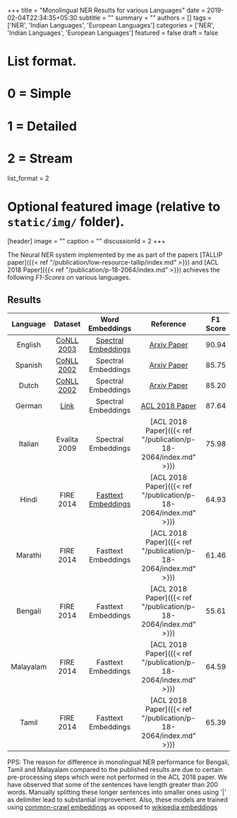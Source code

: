 +++
title = "Monolingual NER Results for various Languages"
date = 2019-02-04T22:34:35+05:30
subtitle = ""
summary = ""
authors = []
tags = ['NER', 'Indian Languages', 'European Languages']
categories = ['NER', 'Indian Languages', 'European Languages']
featured = false
draft = false


# List format.
#   0 = Simple
#   1 = Detailed
#   2 = Stream
list_format = 2

# Optional featured image (relative to `static/img/` folder).
[header]
image = ""
caption = ""
discussionId = 2
+++

The Neural NER system implemented by me as part of the papers [TALLIP paper]({{< ref "/publication/low-resource-tallip/index.md" >}}) and [ACL 2018 Paper]({{< ref "/publication/p-18-2064/index.md" >}}) achieves the following *F1-Scores* on various languages.

## Results
|  Language |                             Dataset                            |                                            Word Embeddings                                            |                                  Reference                                 | F1 Score |
|:---------:|:--------------------------------------------------------------:|:-----------------------------------------------------------------------------------------------------:|:--------------------------------------------------------------------------:|:--------:|
| English   | [CoNLL 2003](https://www.clips.uantwerpen.be/conll2003/ner/)   | [Spectral Embeddings](http://www.pdhillon.com/code.html)                                              | [Arxiv Paper](https://arxiv.org/abs/1607.00198) |    90.94 |
| Spanish   | [CoNLL 2002](https://www.clips.uantwerpen.be/conll2002/ner/)   | Spectral Embeddings                                                                                   | [Arxiv Paper](https://arxiv.org/abs/1607.00198) |    85.75 |
| Dutch     | [CoNLL 2002](https://www.clips.uantwerpen.be/conll2002/ner/)   | Spectral Embeddings                                                                                   | [Arxiv Paper](https://arxiv.org/abs/1607.00198) |    85.20 |
| German    | [Link](https://nlpado.de/~sebastian/software/ner_german.shtml) | Spectral Embeddings                                                                                   | [ACL 2018 Paper](https://arxiv.org/abs/1607.00198)            |    87.64 |
| Italian   | Evalita 2009                                                   | Spectral Embeddings                                                                                   | [ACL 2018 Paper]({{< ref "/publication/p-18-2064/index.md" >}})            |    75.98 |
| Hindi     | FIRE 2014                                                      | [Fasttext Embeddings](https://github.com/facebookresearch/fastText/blob/master/docs/crawl-vectors.md) | [ACL 2018 Paper]({{< ref "/publication/p-18-2064/index.md" >}})            |    64.93 |
| Marathi   | FIRE 2014                                                      | Fasttext Embeddings                                                                                   | [ACL 2018 Paper]({{< ref "/publication/p-18-2064/index.md" >}})            |    61.46 |
| Bengali   | FIRE 2014                                                      | Fasttext Embeddings                                                                                   | [ACL 2018 Paper]({{< ref "/publication/p-18-2064/index.md" >}})            |    55.61 |
| Malayalam | FIRE 2014                                                      | Fasttext Embeddings                                                                                   | [ACL 2018 Paper]({{< ref "/publication/p-18-2064/index.md" >}})            |    64.59 |
| Tamil     | FIRE 2014                                                      | Fasttext Embeddings                                                                                   | [ACL 2018 Paper]({{< ref "/publication/p-18-2064/index.md" >}})            |    65.39 |

PPS: The reason for difference in monolingual NER performance for Bengali, Tamil and Malayalam compared to the published results are due to certain pre-processing steps which were not performed in the ACL 2018 paper. We have observed that some of the sentences have length greater than 200 words. Manually splitting these longer sentences into smaller ones using '|' as delimiter lead to substantial improvement. Also, these models are trained using [common-crawl embeddings](https://github.com/facebookresearch/fastText/blob/master/docs/crawl-vectors.md) as opposed to [wikipedia embeddings](https://fasttext.cc/docs/en/pretrained-vectors.html)
